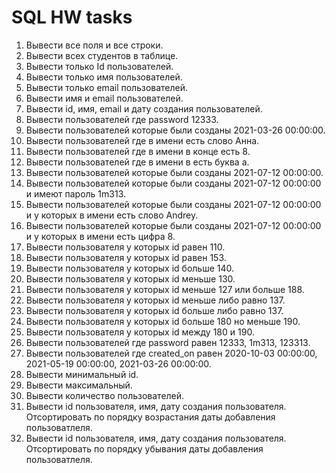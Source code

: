 # SQL HW tasks
 1. Вывести все поля и все строки.
 2. Вывести всех студентов в таблице.
 3. Вывести только Id пользователей.
 4. Вывести только имя пользователей.
 5. Вывести только email пользователей.
 6. Вывести имя и email пользователей.
 7. Вывести id, имя, email и дату создания пользователей.
 8. Вывести пользователей где password 12333.
 9. Вывести пользователей которые были созданы 2021-03-26 00:00:00.
 10. Вывести пользователей где в имени есть слово Анна.
 11. Вывести пользователей где в имени в конце есть 8.
 12. Вывести пользователей где в имени в есть буква а.
 13. Вывести пользователей которые были созданы 2021-07-12 00:00:00.
 14. Вывести пользователей которые были созданы 2021-07-12 00:00:00 и имеют пароль 1m313.
 15. Вывести пользователей которые были созданы 2021-07-12 00:00:00 и у которых в имени есть слово Andrey.
 16. Вывести пользователей которые были созданы 2021-07-12 00:00:00 и у которых в имени есть цифра 8.
 17. Вывести пользователя у которых id равен 110.
 18. Вывести пользователя у которых id равен 153.
 19. Вывести пользователя у которых id больше 140.
 20. Вывести пользователя у которых id меньше 130.
 21. Вывести пользователя у которых id меньше 127 или больше 188.
 22. Вывести пользователя у которых id меньше либо равно 137.
 23. Вывести пользователя у которых id больше либо равно 137.
 24. Вывести пользователя у которых id больше 180 но меньше 190.
 25. Вывести пользователя у которых id между 180 и 190.
 26. Вывести пользователей где password равен 12333, 1m313, 123313.
 27. Вывести пользователей где created_on равен 2020-10-03 00:00:00, 2021-05-19 00:00:00, 2021-03-26 00:00:00.
 28. Вывести минимальный id.
 29. Вывести максимальный.
 30. Вывести количество пользователей.
 31. Вывести id пользователя, имя, дату создания пользователя. Отсортировать по порядку возрастания даты добавления пользоватлеля.
 32. Вывести id пользователя, имя, дату создания пользователя. Отсортировать по порядку убывания даты добавления пользоватлеля.
